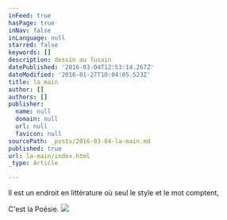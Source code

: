 ```yaml
---
inFeed: true
hasPage: true
inNav: false
inLanguage: null
starred: false
keywords: []
description: dessin au fusain
datePublished: '2016-03-04T12:53:14.267Z'
dateModified: '2016-01-27T10:04:05.523Z'
title: la main
author: []
authors: []
publisher:
  name: null
  domain: null
  url: null
  favicon: null
sourcePath: _posts/2016-03-04-la-main.md
published: true
url: la-main/index.html
_type: Article

---
```

Il est un endroit en littérature où seul le style et le mot comptent, 

C'est la Poésie. ![](https://the-grid-user-content.s3-us-west-2.amazonaws.com/ae46f77b-5d70-491a-bb22-37a95b97ba8a.jpg)
